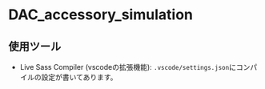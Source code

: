 # DAC_accessory_simulation

## 使用ツール
- Live Sass Compiler (vscodeの拡張機能): `.vscode/settings.json`にコンパイルの設定が書いてあります。